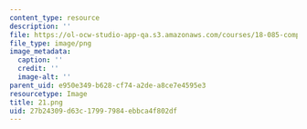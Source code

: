 ```yaml
---
content_type: resource
description: ''
file: https://ol-ocw-studio-app-qa.s3.amazonaws.com/courses/18-085-computational-science-and-engineering-i-summer-2020/27b24309d63c17997984ebbca4f802df_21.png
file_type: image/png
image_metadata:
  caption: ''
  credit: ''
  image-alt: ''
parent_uid: e950e349-b628-cf74-a2de-a8ce7e4595e3
resourcetype: Image
title: 21.png
uid: 27b24309-d63c-1799-7984-ebbca4f802df
---
```


